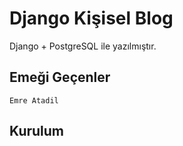 # Django Kişisel Blog

Django + PostgreSQL ile yazılmıştır.

## Emeği Geçenler

```
Emre Atadil
```

## Kurulum

````
````
